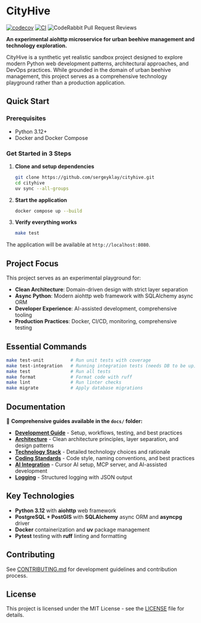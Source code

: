 # CityHive

[![codecov](https://codecov.io/gh/sergeyklay/cityhive/graph/badge.svg?token=aXIi7iNGl3)](https://codecov.io/gh/sergeyklay/cityhive)
[![CI](https://github.com/sergeyklay/cityhive/actions/workflows/ci.yml/badge.svg)](https://github.com/sergeyklay/cityhive/actions/workflows/ci.yml)
![CodeRabbit Pull Request Reviews](https://img.shields.io/coderabbit/prs/github/sergeyklay/cityhive?utm_source=oss&utm_medium=github&utm_campaign=sergeyklay%2Fcityhive&labelColor=171717&color=FF570A&link=https%3A%2F%2Fcoderabbit.ai&label=CodeRabbit+Reviews)

**An experimental aiohttp microservice for urban beehive management and technology exploration.**

CityHive is a synthetic yet realistic sandbox project designed to explore modern Python web development patterns, architectural approaches, and DevOps practices. While grounded in the domain of urban beehive management, this project serves as a comprehensive technology playground rather than a production application.

## Quick Start

### Prerequisites
- Python 3.12+
- Docker and Docker Compose

### Get Started in 3 Steps

1. **Clone and setup dependencies**
   ```bash
   git clone https://github.com/sergeyklay/cityhive.git
   cd cityhive
   uv sync --all-groups
   ```

2. **Start the application**
   ```bash
   docker compose up --build
   ```

3. **Verify everything works**
   ```bash
   make test
   ```

The application will be available at `http://localhost:8080`.

## Project Focus

This project serves as an experimental playground for:

- **Clean Architecture**: Domain-driven design with strict layer separation
- **Async Python**: Modern aiohttp web framework with SQLAlchemy async ORM
- **Developer Experience**: AI-assisted development, comprehensive tooling
- **Production Practices**: Docker, CI/CD, monitoring, comprehensive testing

## Essential Commands

```bash
make test-unit          # Run unit tests with coverage
make test-integration   # Running integration tests (needs DB to be up)
make test               # Run all tests
make format             # Format code with ruff
make lint               # Run linter checks
make migrate            # Apply database migrations
```

## Documentation

📖 **Comprehensive guides available in the `docs/` folder:**

- **[Development Guide](./docs/development.md)** - Setup, workflows, testing, and best practices
- **[Architecture](./docs/architecture.md)** - Clean architecture principles, layer separation, and design patterns
- **[Technology Stack](./docs/technology-stack.md)** - Detailed technology choices and rationale
- **[Coding Standards](./docs/coding-standards.md)** - Code style, naming conventions, and best practices
- **[AI Integration](./docs/ai-integration.md)** - Cursor AI setup, MCP server, and AI-assisted development
- **[Logging](./docs/logging.md)** - Structured logging with JSON output

## Key Technologies

- **Python 3.12** with **aiohttp** web framework
- **PostgreSQL + PostGIS** with **SQLAlchemy** async ORM and **asyncpg** driver
- **Docker** containerization and **uv** package management
- **Pytest** testing with **ruff** linting and formatting

## Contributing

See [CONTRIBUTING.md](CONTRIBUTING.md) for development guidelines and contribution process.

## License

This project is licensed under the MIT License - see the [LICENSE](LICENSE) file for details.
